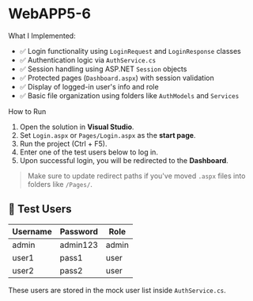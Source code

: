 # WebAPP5-6
What I Implemented:

- ✅ Login functionality using `LoginRequest` and `LoginResponse` classes
- ✅ Authentication logic via `AuthService.cs`
- ✅ Session handling using ASP.NET `Session` objects
- ✅ Protected pages (`Dashboard.aspx`) with session validation
- ✅ Display of logged-in user's info and role
- ✅ Basic file organization using folders like `AuthModels` and `Services`

 How to Run
1. Open the solution in **Visual Studio**.
2. Set `Login.aspx` or `Pages/Login.aspx` as the **start page**.
3. Run the project (Ctrl + F5).
4. Enter one of the test users below to log in.
5. Upon successful login, you will be redirected to the **Dashboard**.

>  Make sure to update redirect paths if you've moved `.aspx` files into folders like `/Pages/`.

## 🔐 Test Users

| Username | Password   | Role  |
|----------|------------|-------|
| admin    | admin123   | admin |
| user1    | pass1      | user  |
| user2    | pass2      | user  |

These users are stored in the mock user list inside `AuthService.cs`.
